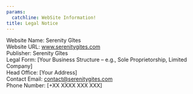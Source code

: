 ```yaml
---
params:
  catchline: WebSite Information!
title: Legal Notice
---
```


Website Name: Serenity Gîtes  
Website URL: www.serenitygites.com  
Publisher: Serenity Gîtes  
Legal Form: [Your Business Structure – e.g., Sole Proprietorship, Limited Company]  
Head Office: [Your Address]  
Contact Email: contact@serenitygites.com  
Phone Number: [+XX XXXX XXX XXX]  